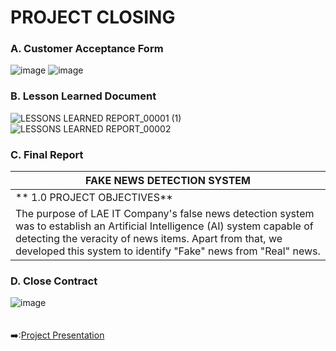 # PROJECT CLOSING
### A. Customer Acceptance Form
![image](https://user-images.githubusercontent.com/121302293/210250556-46531913-3196-40c9-8f95-2ab6bee52044.png)
![image](https://user-images.githubusercontent.com/121302293/210250655-acdf8d1d-2d45-4e12-8788-fe8a62c86cc4.png)
### B. Lesson Learned Document
![LESSONS LEARNED REPORT_00001 (1)](https://user-images.githubusercontent.com/121302293/210247450-431a88a7-3482-454b-b54b-78b4d95acc22.png)
![LESSONS LEARNED REPORT_00002](https://user-images.githubusercontent.com/121302293/210247209-bc235cce-2515-4aa4-bb7f-a7b9a3e998d2.png)
### C. Final Report
| **FAKE NEWS DETECTION SYSTEM** |
| ------------------------------- |
| ** 1.0 PROJECT OBJECTIVES** |
| The purpose of LAE IT Company's false news detection system was to establish an Artificial Intelligence (AI) system capable of detecting the veracity of news items. Apart from that, we developed this system to identify "Fake" news from "Real" news. |


### D. Close Contract
![image](https://user-images.githubusercontent.com/121302293/210256943-91c6cf1f-241f-4740-8050-cec7d9c3540b.png)
&nbsp;<br>
&nbsp;<br>
&nbsp;<br>
:arrow_right::[Project Presentation](https://github.com/FilleHeureuse/Fake-News-Detection-System/blob/main/Project%20Management%20Plan%20(PMP)/VII.%20Project%20Presentation.md)

